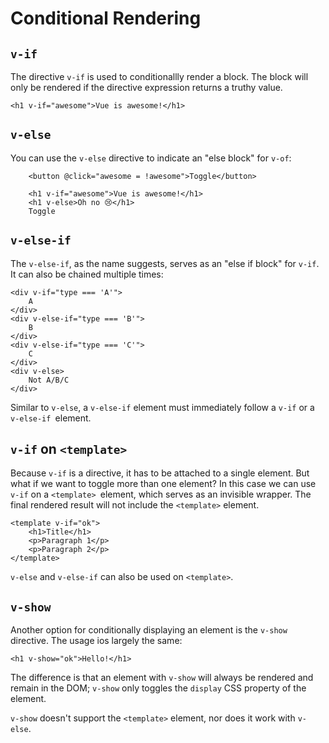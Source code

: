 # Conditional Rendering

## `v-if`

The directive `v-if` is used to conditionallly render a block. The block will only be rendered if the directive expression returns a truthy value.

    <h1 v-if="awesome">Vue is awesome!</h1>

## `v-else`

You can use the `v-else` directive to indicate an "else block" for `v-of`:

        <button @click="awesome = !awesome">Toggle</button>

        <h1 v-if="awesome">Vue is awesome!</h1>
        <h1 v-else>Oh no 😢</h1>
        Toggle


## `v-else-if`

The `v-else-if`, as the name suggests, serves as an "else if block" for `v-if`. It can also be chained multiple times:

    <div v-if="type === 'A'">
        A
    </div>
    <div v-else-if="type === 'B'">
        B
    </div>
    <div v-else-if="type === 'C'">
        C
    </div>
    <div v-else>
        Not A/B/C
    </div>

Similar to `v-else`, a `v-else-if` element must immediately follow a `v-if` or a `v-else-if `element.

## `v-if` on `<template>`

Because `v-if` is a directive, it has to be attached to a single element. But what if we want to toggle more than one element? In this case we can use `v-if` on a `<template> `element, which serves as an invisible wrapper. The final rendered result will not include the `<template>` element.

    <template v-if="ok">
        <h1>Title</h1>
        <p>Paragraph 1</p>
        <p>Paragraph 2</p>
    </template>

`v-else` and `v-else-if` can also be used on `<template>`.

## `v-show`

Another option for conditionally displaying an element is the `v-show` directive. The usage ios largely the same:

    <h1 v-show="ok">Hello!</h1>

The difference is that an element with `v-show` will always be rendered and remain in the DOM; `v-show` only toggles the `display` CSS property of the element.

`v-show` doesn't support the `<template>` element, nor does it work with `v-else`.